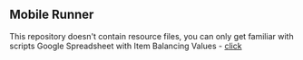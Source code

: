 ## Mobile Runner
This repository doesn't contain resource files, you can only get familiar with scripts
Google Spreadsheet with Item Balancing Values - [click](https://docs.google.com/spreadsheets/d/1DqWs9a-WIC7LCE2LbSoHiNoJO7RFva4qipUB9PX17vs/edit?usp=sharing)
